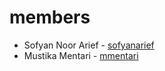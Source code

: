 # members
- Sofyan Noor Arief - [sofyanarief](https://github.com/sofyanarief)
- Mustika Mentari - [mmentari](https://github.com/sofyanarief)
